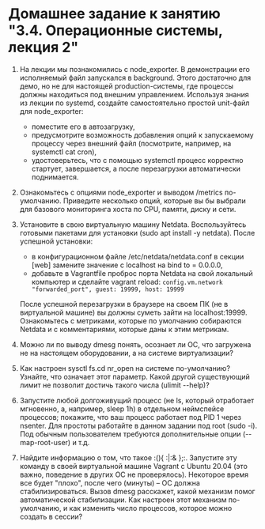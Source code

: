 # Домашнее задание к занятию "3.4. Операционные системы, лекция 2"

1. На лекции мы познакомились с node_exporter. 
   В демонстрации его исполняемый файл запускался в background.
   Этого достаточно для демо, но не для настоящей production-системы,
   где процессы должны находиться под внешним управлением.
   Используя знания из лекции по systemd, создайте самостоятельно простой unit-файл для node_exporter:
   - поместите его в автозагрузку,
   - предусмотрите возможность добавления опций к запускаемому процессу через внешний файл (посмотрите, например, на systemctl cat cron),
   - удостоверьтесь, что с помощью systemctl процесс корректно стартует, завершается, а после перезагрузки автоматически поднимается. 
   
2. Ознакомьтесь с опциями node_exporter и выводом /metrics по-умолчанию. 
   Приведите несколько опций, которые вы бы выбрали для базового мониторинга хоста по CPU, памяти, диску и сети.

3. Установите в свою виртуальную машину Netdata. 
   Воспользуйтесь готовыми пакетами для установки (sudo apt install -y netdata). 
   После успешной установки:
   - в конфигурационном файле /etc/netdata/netdata.conf в секции [web] замените значение с localhost на bind to = 0.0.0.0,
   - добавьте в Vagrantfile проброс порта Netdata на свой локальный компьютер и сделайте vagrant reload:
     ```config.vm.network "forwarded_port", guest: 19999, host: 19999```
     
   После успешной перезагрузки в браузере на своем ПК (не в виртуальной машине) вы должны суметь зайти на localhost:19999.
     Ознакомьтесь с метриками, которые по умолчанию собираются Netdata и с комментариями, которые даны к этим метрикам.

4. Можно ли по выводу dmesg понять, осознает ли ОС,
   что загружена не на настоящем оборудовании, а на системе виртуализации?

5. Как настроен sysctl fs.cd nr_open на системе по-умолчанию?
   Узнайте, что означает этот параметр.
   Какой другой существующий лимит не позволит достичь такого числа (ulimit --help)?

6. Запустите любой долгоживущий процесс
   (не ls, который отработает мгновенно, а, например, sleep 1h) в отдельном неймспейсе процессов;
   покажите, что ваш процесс работает под PID 1 через nsenter.
   Для простоты работайте в данном задании под root (sudo -i).
   Под обычным пользователем требуются дополнительные опции (--map-root-user) и т.д.

7. Найдите информацию о том, что такое :(){ :|:& };:.
   Запустите эту команду в своей виртуальной машине Vagrant с Ubuntu 20.04 (это важно, поведение в других ОС не проверялось).
   Некоторое время все будет "плохо", после чего (минуты) – ОС должна стабилизироваться.
   Вызов dmesg расскажет, какой механизм помог автоматической стабилизации.
   Как настроен этот механизм по-умолчанию, и как изменить число процессов, которое можно создать в сессии?